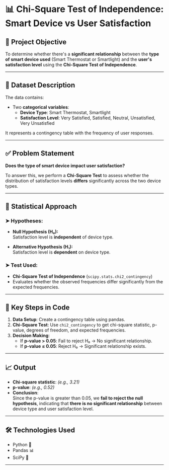 # 📊 Chi-Square Test of Independence: Smart Device vs User Satisfaction

## 🧠 Project Objective

To determine whether there's a **significant relationship** between the **type of smart device used** (Smart Thermostat or Smartlight) and the **user's satisfaction level** using the **Chi-Square Test of Independence**.

---

## 📂 Dataset Description

The data contains:
- Two **categorical variables**:
  - **Device Type**: Smart Thermostat, Smartlight
  - **Satisfaction Level**: Very Satisfied, Satisfied, Neutral, Unsatisfied, Very Unsatisfied

It represents a contingency table with the frequency of user responses.

---

## ✅ Problem Statement

**Does the type of smart device impact user satisfaction?**

To answer this, we perform a **Chi-Square Test** to assess whether the distribution of satisfaction levels **differs** significantly across the two device types.

---

## 🧪 Statistical Approach

### ➤ Hypotheses:

- **Null Hypothesis (H₀):**  
  Satisfaction level is **independent** of device type.

- **Alternative Hypothesis (H₁):**  
  Satisfaction level is **dependent** on device type.

### ➤ Test Used:
- **Chi-Square Test of Independence** (`scipy.stats.chi2_contingency`)
- Evaluates whether the observed frequencies differ significantly from the expected frequencies.

---

## 📌 Key Steps in Code

1. **Data Setup**: Create a contingency table using pandas.
2. **Chi-Square Test**: Use `chi2_contingency` to get chi-square statistic, p-value, degrees of freedom, and expected frequencies.
3. **Decision Making**:
   - If **p-value > 0.05**: Fail to reject H₀ → No significant relationship.
   - If **p-value ≤ 0.05**: Reject H₀ → Significant relationship exists.

---

## 📈 Output 

- **Chi-square statistic**: *(e.g., 3.21)*  
- **p-value**: *(e.g., 0.52)*  
- **Conclusion**:  
  Since the p-value is greater than 0.05, we **fail to reject the null hypothesis**, indicating that **there is no significant relationship** between device type and user satisfaction level.

---

## 🛠️ Technologies Used

- Python 🐍
- Pandas 📊
- SciPy 🔬


---



